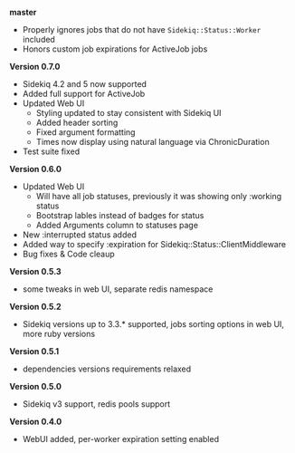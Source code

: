 **master**
+ Properly ignores jobs that do not have `Sidekiq::Status::Worker` included
+ Honors custom job expirations for ActiveJob jobs

**Version 0.7.0**
+ Sidekiq 4.2 and 5 now supported
+ Added full support for ActiveJob
+ Updated Web UI
  + Styling updated to stay consistent with Sidekiq UI
  + Added header sorting
  + Fixed argument formatting
  + Times now display using natural language via ChronicDuration
+ Test suite fixed

**Version 0.6.0**
+ Updated Web UI
  + Will have all job statuses, previously it was showing only :working status
  + Bootstrap lables instead of badges for status
  + Added Arguments column to statuses page
+ New :interrupted status added
+ Added way to specify :expiration for Sidekiq::Status::ClientMiddleware
+ Bug fixes & Code cleaup

**Version 0.5.3**
+ some tweaks in web UI, separate redis namespace

**Version 0.5.2**
+ Sidekiq versions up to 3.3.* supported, jobs sorting options in web UI, more ruby versions

**Version 0.5.1**
+ dependencies versions requirements relaxed

**Version 0.5.0**
+ Sidekiq v3 support, redis pools support

**Version 0.4.0**
+ WebUI added, per-worker expiration setting enabled
